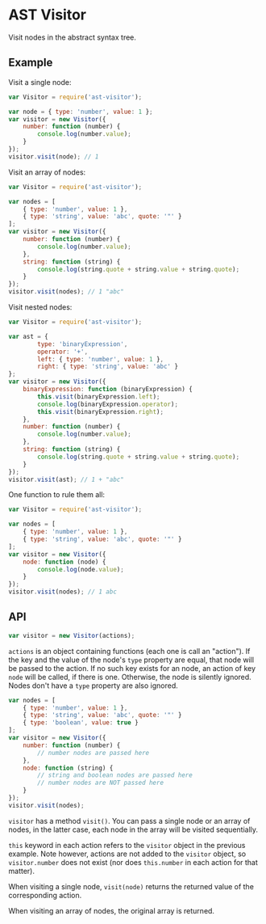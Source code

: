 # AST Visitor

Visit nodes in the abstract syntax tree.

## Example

Visit a single node:

```javascript
var Visitor = require('ast-visitor');

var node = { type: 'number', value: 1 };
var visitor = new Visitor({
	number: function (number) {
	    console.log(number.value);
	}
});
visitor.visit(node); // 1
```

Visit an array of nodes:

```javascript
var Visitor = require('ast-visitor');

var nodes = [
	{ type: 'number', value: 1 },
	{ type: 'string', value: 'abc', quote: '"' }
];
var visitor = new Visitor({
	number: function (number) {
	    console.log(number.value);
	},
	string: function (string) {
	    console.log(string.quote + string.value + string.quote);
	}
});
visitor.visit(nodes); // 1 "abc"
```

Visit nested nodes:

```javascript
var Visitor = require('ast-visitor');

var ast = {
		type: 'binaryExpression',
		operator: '+',
		left: { type: 'number', value: 1 },
		right: { type: 'string', value: 'abc' }
};
var visitor = new Visitor({
	binaryExpression: function (binaryExpression) {
		this.visit(binaryExpression.left);
		console.log(binaryExpression.operator);
		this.visit(binaryExpression.right);
	},
	number: function (number) {
	    console.log(number.value);
	},
	string: function (string) {
	    console.log(string.quote + string.value + string.quote);
	}
});
visitor.visit(ast); // 1 + "abc"
```

One function to rule them all:

```javascript
var Visitor = require('ast-visitor');

var nodes = [
	{ type: 'number', value: 1 },
	{ type: 'string', value: 'abc', quote: '"' }
];
var visitor = new Visitor({
	node: function (node) {
		console.log(node.value);
	}
});
visitor.visit(nodes); // 1 abc
```

## API

```javascript
var visitor = new Visitor(actions);
```

`actions` is an object containing functions (each one is call an "action"). If the key and the value of the node's `type` property are equal, that node will be passed to the action. If no such key exists for an node, an action of key `node` will be called, if there is one. Otherwise, the node is silently ignored. Nodes don't have a `type` property are also ignored.

```javascript
var nodes = [
	{ type: 'number', value: 1 },
	{ type: 'string', value: 'abc', quote: '"' }
	{ type: 'boolean', value: true }
];
var visitor = new Visitor({
	number: function (number) {
	    // number nodes are passed here
	},
	node: function (string) {
	    // string and boolean nodes are passed here
	    // number nodes are NOT passed here
	}
});
visitor.visit(nodes);
```

`visitor` has a method `visit()`. You can pass a single node or an array of nodes, in the latter case, each node in the array will be visited sequentially.

`this` keyword in each action refers to the `visitor` object in the previous example. Note however, actions are not added to the `visitor` object, so `visitor.number` does not exist (nor does `this.number` in each action for that matter).

When visiting a single node, `visit(node)` returns the returned value of the corresponding action.

When visiting an array of nodes, the original array is returned.